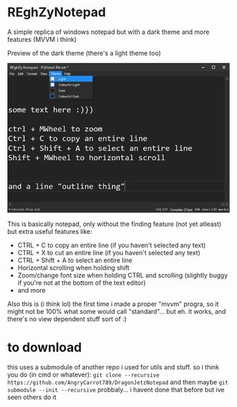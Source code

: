 # REghZyNotepad
A simple replica of windows notepad but with a dark theme and more features (MVVM i think)

Preview of the dark theme (there's a light theme too)

![](preview.png)

This is basically notepad, only without the finding feature (not yet atleast) but extra useful features like:
- CTRL + C to copy an entire line (if you haven't selected any text)
- CTRL + X to cut an entire line (if you haven't selected any text)
- CTRL + Shift + A to select an entire line
- Horizontal scrolling when holding shift
- Zoom/change font size when holding CTRL and scrolling (slightly buggy if you're not at the bottom of the text editor)
- and more

Also this is (i think lol) the first time i made a proper "mvvm" progra, so it might not be 100% what some would call "standard"... but eh. it works, and there's no view dependent stuff sort of :)

# to download
this uses a submodule of another repo i used for utils and stuff. so i think you do (in cmd or whatever):
`git clone --recursive https://github.com/AngryCarrot789/DragonJetzNotepad`
and then maybe `git submodule --init --recursive` probbaly... i havent done that before but ive seen others do it
